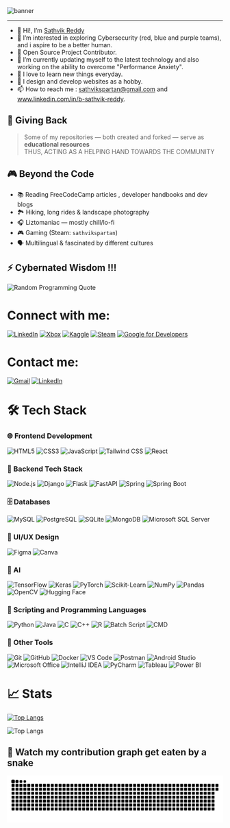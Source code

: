 
<img width="1584" height="396" alt="banner" src="https://github.com/user-attachments/assets/1b93af47-5a33-4f18-bca6-4d86bc065759" />

----

- 👋 Hi!, I’m <a class="badge-base__link LI-simple-link" href="https://in.linkedin.com/in/b-sathvik-reddy?trk=profile-badge">Sathvik Reddy</a>
- 👀 I’m interested in exploring Cybersecurity (red, blue and purple teams), and i aspire to be a better human.
- 🫡 Open Source Project Contributor.
- 🌱 I’m currently updating myself to the latest technology and also working on the ability to overcome "Performance Anxiety".
- 🧠 I love to learn new things everyday.
- 🗿 I design and develop websites as a hobby.
- 📫 How to reach me : sathvikspartan@gmail.com and www.linkedin.com/in/b-sathvik-reddy.

## 🤝 Giving Back

> Some of my repositories — both created and forked — serve as **educational resources**  
> THUS, ACTING AS A HELPING HAND TOWARDS THE COMMUNITY

## 🎮 Beyond the Code

- 📚 Reading FreeCodeCamp articles , developer handbooks and dev blogs  
- 🏞️ Hiking, long rides & landscape photography  
- 🎧 Liztomaniac — mostly chill/lo-fi   
- 🎮 Gaming (Steam: `sathvikspartan`)  
- 🗣️ Multilingual & fascinated by different cultures

## ⚡ Cybernated Wisdom !!!    

![Random Programming Quote](https://quotes-github-readme.vercel.app/api?type=horizontal&theme=radical)     

# Connect with me:
[![LinkedIn](https://img.shields.io/badge/LinkedIn-0077B5?style=flat&logo=linkedin&logoColor=white)](https://www.linkedin.com/in/b-sathvik-reddy) 
[![Xbox](https://img.shields.io/badge/Xbox-107C10?style=flat-square&logo=xbox&logoColor=white)](https://www.xbox.com/en-IN/play/user/Sathvik1849)
[![Kaggle](https://img.shields.io/badge/Kaggle-20BEFF?style=flat&logo=kaggle&logoColor=white)](https://www.kaggle.com/sathvikspartan)
[![Steam](https://img.shields.io/badge/Steam-000000?style=flat&logo=steam&logoColor=white)](https://steamcommunity.com/profiles/76561199226003192)
[![Google for Developers](https://img.shields.io/badge/Google%20for%20Developers-4285F4?style=flat&logo=google&logoColor=white)](https://developers.google.com/profile/u/sathvikspartan)


# Contact me:
[![Gmail](https://img.shields.io/badge/Gmail-EA4335?style=flat&logo=gmail&logoColor=white)](mailto:sathvikspartan@gmail.com)
[![LinkedIn](https://img.shields.io/badge/LinkedIn-0077B5?style=flat&logo=linkedin&logoColor=white)](https://www.linkedin.com/in/b-sathvik-reddy) 


# 🛠️ Tech Stack

### 🌐 Frontend Development
![HTML5](https://img.shields.io/badge/-HTML5-E34F26?logo=html5&logoColor=white)
![CSS3](https://img.shields.io/badge/-CSS3-1572B6?logo=css3&logoColor=white)
![JavaScript](https://img.shields.io/badge/-JavaScript-F7DF1E?logo=javascript&logoColor=black)
![Tailwind CSS](https://img.shields.io/badge/-TailwindCSS-38B2AC?logo=tailwind-css&logoColor=white)
![React](https://img.shields.io/badge/-React-61DAFB?logo=react&logoColor=black)

### 🔧 Backend Tech Stack

![Node.js](https://img.shields.io/badge/-Node.js-339933?logo=node.js&logoColor=white)
![Django](https://img.shields.io/badge/-Django-092E20?logo=django&logoColor=white)
![Flask](https://img.shields.io/badge/-Flask-000000?logo=flask&logoColor=white)
![FastAPI](https://img.shields.io/badge/-FastAPI-009688?logo=fastapi&logoColor=white)
![Spring](https://img.shields.io/badge/-Spring-6DB33F?logo=spring&logoColor=white)
![Spring Boot](https://img.shields.io/badge/-Spring%20Boot-6DB33F?logo=springboot&logoColor=white)


### 🗄️ Databases

![MySQL](https://img.shields.io/badge/-MySQL-4479A1?logo=mysql&logoColor=white)
![PostgreSQL](https://img.shields.io/badge/-PostgreSQL-336791?logo=postgresql&logoColor=white)
![SQLite](https://img.shields.io/badge/-SQLite-003B57?logo=sqlite&logoColor=white)
![MongoDB](https://img.shields.io/badge/-MongoDB-47A248?logo=mongodb&logoColor=white)
![Microsoft SQL Server](https://img.shields.io/badge/-Microsoft%20SQL%20Server-CC2927?logo=microsoft-sql-server&logoColor=white)


### 🎨 UI/UX Design
![Figma](https://img.shields.io/badge/-Figma-F24E1E?logo=figma&logoColor=white)
![Canva](https://img.shields.io/badge/-Canva-00C4CC?logo=canva&logoColor=white)


### 🤖 AI 
![TensorFlow](https://img.shields.io/badge/-TensorFlow-FF6F00?logo=tensorflow&logoColor=white)
![Keras](https://img.shields.io/badge/-Keras-D00000?logo=keras&logoColor=white)
![PyTorch](https://img.shields.io/badge/-PyTorch-EE4C2C?logo=pytorch&logoColor=white)
![Scikit-Learn](https://img.shields.io/badge/-Scikit%20Learn-F7931E?logo=scikit-learn&logoColor=white)
![NumPy](https://img.shields.io/badge/-NumPy-013243?logo=numpy&logoColor=white)
![Pandas](https://img.shields.io/badge/-Pandas-150458?logo=pandas&logoColor=white)
![OpenCV](https://img.shields.io/badge/-OpenCV-5C3EE8?logo=opencv&logoColor=white)
![Hugging Face](https://img.shields.io/badge/-Hugging%20Face-FFAE00?logo=huggingface&logoColor=black)

### 🦾 Scripting and Programming Languages 
![Python](https://img.shields.io/badge/-Python-3776AB?logo=python&logoColor=white)
![Java](https://img.shields.io/badge/-Java-007396?logo=java&logoColor=white)
![C](https://img.shields.io/badge/-C-A8B9CC?logo=c&logoColor=white)
![C++](https://img.shields.io/badge/-C++-00599C?logo=cplusplus&logoColor=white)
![R](https://img.shields.io/badge/-R-276DC3?logo=r&logoColor=white)
![Batch Script](https://img.shields.io/badge/-Batch_Script-4EAA25?logo=windows&logoColor=white)
![CMD](https://img.shields.io/badge/-CMD-000000?logo=commandprompt&logoColor=white)

### 🔧 Other Tools
![Git](https://img.shields.io/badge/-Git-F05032?logo=git&logoColor=white)
![GitHub](https://img.shields.io/badge/-GitHub-181717?logo=github&logoColor=white)
![Docker](https://img.shields.io/badge/-Docker-2496ED?logo=docker&logoColor=white)
![VS Code](https://img.shields.io/badge/-VS%20Code-007ACC?logo=visual-studio-code&logoColor=white)
![Postman](https://img.shields.io/badge/-Postman-FF6C37?logo=postman&logoColor=white)
![Android Studio](https://img.shields.io/badge/-Android%20Studio-3DDC84?logo=androidstudio&logoColor=white)
![Microsoft Office](https://img.shields.io/badge/-Microsoft%20Office-D83B01?logo=microsoftoffice&logoColor=white)
![IntelliJ IDEA](https://img.shields.io/badge/-IntelliJ%20IDEA-000000?logo=intellijidea&logoColor=white)
![PyCharm](https://img.shields.io/badge/-PyCharm-000000?logo=pycharm&logoColor=white)
![Tableau](https://img.shields.io/badge/-Tableau-E97627?logo=tableau&logoColor=white)
![Power BI](https://img.shields.io/badge/-Power%20BI-F2C811?logo=powerbi&logoColor=black)

# 📈 Stats
[![Top Langs](https://github-readme-stats.vercel.app/api?username=sathvik-spartan&theme=synthwave&show_icons=true)](https://github.com/sathvik-spartan)

![Top Langs](https://github-readme-stats.vercel.app/api/top-langs/?username=sathvik-spartan&theme=synthwave&hide_progress=false)     

## 🐍 Watch my contribution graph get eaten by a snake

![GitHub Snake](https://raw.githubusercontent.com/sathvik-spartan/sathvik-spartan/output/github-contribution-grid-snake.svg)






